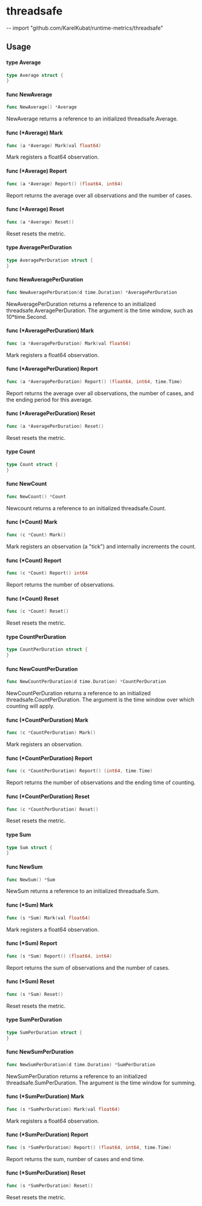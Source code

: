 # threadsafe
--
    import "github.com/KarelKubat/runtime-metrics/threadsafe"


## Usage

#### type Average

```go
type Average struct {
}
```


#### func  NewAverage

```go
func NewAverage() *Average
```
NewAverage returns a reference to an initialized threadsafe.Average.

#### func (*Average) Mark

```go
func (a *Average) Mark(val float64)
```
Mark registers a float64 observation.

#### func (*Average) Report

```go
func (a *Average) Report() (float64, int64)
```
Report returns the average over all observations and the number of cases.

#### func (*Average) Reset

```go
func (a *Average) Reset()
```
Reset resets the metric.

#### type AveragePerDuration

```go
type AveragePerDuration struct {
}
```


#### func  NewAveragePerDuration

```go
func NewAveragePerDuration(d time.Duration) *AveragePerDuration
```
NewAveragePerDuration returns a reference to an initialized
threadsafe.AveragePerDuration. The argument is the time window, such as
10*time.Second.

#### func (*AveragePerDuration) Mark

```go
func (a *AveragePerDuration) Mark(val float64)
```
Mark registers a float64 observation.

#### func (*AveragePerDuration) Report

```go
func (a *AveragePerDuration) Report() (float64, int64, time.Time)
```
Report returns the average over all observations, the number of cases, and the
ending period for this average.

#### func (*AveragePerDuration) Reset

```go
func (a *AveragePerDuration) Reset()
```
Reset resets the metric.

#### type Count

```go
type Count struct {
}
```


#### func  NewCount

```go
func NewCount() *Count
```
Newcount returns a reference to an initialized threadsafe.Count.

#### func (*Count) Mark

```go
func (c *Count) Mark()
```
Mark registers an observation (a "tick") and internally increments the count.

#### func (*Count) Report

```go
func (c *Count) Report() int64
```
Report returns the number of observations.

#### func (*Count) Reset

```go
func (c *Count) Reset()
```
Reset resets the metric.

#### type CountPerDuration

```go
type CountPerDuration struct {
}
```


#### func  NewCountPerDuration

```go
func NewCountPerDuration(d time.Duration) *CountPerDuration
```
NewCountPerDuration returns a reference to an initialized
threadsafe.CountPerDuration. The argument is the time window over which counting
will apply.

#### func (*CountPerDuration) Mark

```go
func (c *CountPerDuration) Mark()
```
Mark registers an observation.

#### func (*CountPerDuration) Report

```go
func (c *CountPerDuration) Report() (int64, time.Time)
```
Report returns the number of observations and the ending time of counting.

#### func (*CountPerDuration) Reset

```go
func (c *CountPerDuration) Reset()
```
Reset resets the metric.

#### type Sum

```go
type Sum struct {
}
```


#### func  NewSum

```go
func NewSum() *Sum
```
NewSum returns a reference to an initialized threadsafe.Sum.

#### func (*Sum) Mark

```go
func (s *Sum) Mark(val float64)
```
Mark registers a float64 observation.

#### func (*Sum) Report

```go
func (s *Sum) Report() (float64, int64)
```
Report returns the sum of observations and the number of cases.

#### func (*Sum) Reset

```go
func (s *Sum) Reset()
```
Reset resets the metric.

#### type SumPerDuration

```go
type SumPerDuration struct {
}
```


#### func  NewSumPerDuration

```go
func NewSumPerDuration(d time.Duration) *SumPerDuration
```
NewSumPerDuration returns a reference to an initialized
threadsafe.SumPerDuration. The argument is the time window for summing.

#### func (*SumPerDuration) Mark

```go
func (s *SumPerDuration) Mark(val float64)
```
Mark registers a float64 observation.

#### func (*SumPerDuration) Report

```go
func (s *SumPerDuration) Report() (float64, int64, time.Time)
```
Report returns the sum, number of cases and end time.

#### func (*SumPerDuration) Reset

```go
func (s *SumPerDuration) Reset()
```
Reset resets the metric.
